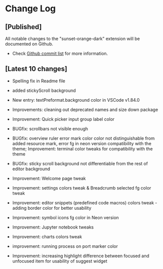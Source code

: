 # Change Log

## [Published]

All notable changes to the "sunset-orange-dark" extension will be documented on Github.

- Check [Github commit list](https://github.com/thekomer/Sunset-orange-VSCode-theme/commits/master) for more information.

## [Latest 10 changes]

- Spelling fix in Readme file

- added stickyScroll background

- New entry: textPreformat.background color in VSCode v1.84.0

- Improvements: cleaning out deprecated names and size down package

- Improvement: Quick picker input group label color

- BUGfix: scrollbars not visible enough

- BUGfix: overview ruler error mark color color not distinguishable from added resource mark, error fg in neon version compatibility with the theme; Improvement: terminal color tweaks for compatibility with the theme

- BUGfix: sticky scroll background not differentiable from the rest of editor background

- Improvement: Welcome page tweak

- Improvement: settings colors tweak & Breadcrumb selected fg color tweak

- Improvement: editor snippets (predefined code macros) colors tweak - adding border color for better usability

- Improvement: symbol icons fg color in Neon version

- Improvement: Jupyter notebook tweaks

- Improvement: charts colors tweak

- improvement: running process on port marker color

- Improvement: increasing highlight difference between focused and unfocused item for usability of suggest widget
